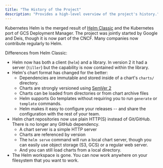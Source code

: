 ```yaml
---
title: "The History of the Project"
description: "Provides a high-level overview of the project's history."
---
```


Kubernetes Helm is the merged result of [Helm
Classic](https://github.com/helm/helm) and the Kubernetes port of GCS Deployment
Manager. The project was jointly started by Google and Deis, though it
is now part of the CNCF. Many companies now contribute regularly to Helm.

Differences from Helm Classic:

- Helm now has both a client (`helm`) and a library. In version 2 it had a server (`tiller`) but the capability is now contained within the library. 
- Helm's chart format has changed for the better:
  - Dependencies are immutable and stored inside of a chart's `charts/`
    directory.
  - Charts are strongly versioned using [SemVer 2](http://semver.org/spec/v2.0.0.html)
  - Charts can be loaded from directories or from chart archive files
  - Helm supports Go templates without requiring you to run `generate`
    or `template` commands.
  - Helm makes it easy to configure your releases -- and share the
    configuration with the rest of your team.
- Helm chart repositories now use plain HTTP(S) instead of Git/GitHub.
  There is no longer any GitHub dependency.
  - A chart server is a simple HTTP server
  - Charts are referenced by version
  - The `helm serve` command will run a local chart server, though you
    can easily use object storage (S3, GCS) or a regular web server.
  - And you can still load charts from a local directory.
- The Helm workspace is gone. You can now work anywhere on your
  filesystem that you want to work.

